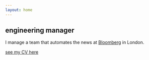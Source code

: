 ```yaml
---
layout: home
---
```


<h2>engineering manager</h2>
<p>I manage a team that automates the news at <a href="https://www.bloomberg.com/">Bloomberg</a> in London.</p>
<p><a href="/cv/">see my CV here</a></p>
<br>